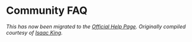 # Community FAQ

_This has now been migrated to the [Official Help Page](https://help.manifold.markets/). Originally compiled courtesy of [Isaac King](https://outsidetheasylum.blog/manifold-markets-faq/)._
